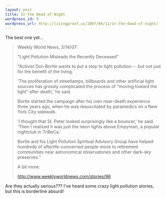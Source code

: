```yaml
--- 
layout: post
title: In the Dead of Night
wordpress_id: 9
wordpress_url: http://livingproof.us/2007/04/11/in-the-dead-of-night/
---
```

The best one yet...
<blockquote> Weekly World News, 3/14/07:

"Light Pollution Misleads the Recently Deceased"

"Activist Don Bortle wants to put a stop to light pollution -- but not just
for the benefit of the living.

'The proliferation of streetlamps, billboards and other artificial light
sources has grossly complicated the process of "moving toward the light"
after death,' he said.

Bortle started the campaign after his own near-death experience three years
ago, when he was resuscitated by paramedics on a New York City sidewalk.

'I thought that St. Peter looked surprisingly like a bouncer,' he said.
'Then I realized it was just the neon lights above Empyrean, a popular
nightclub in TriBeCa.'

Bortle and his Light Pollution Spiritual Advisory Group have helped hundreds
of afterlife-concerned people move to retirement communities near
astronomical observatories and other dark-sky preserves."

A bit more:

<a href="http://www.weeklyworldnews.com/stories/96" target="_blank">http://www.weeklyworldnews.com/stories/96</a></blockquote>
Are they actually serious??? I've heard some crazy light pollution stories, but this is borderline absurd!
